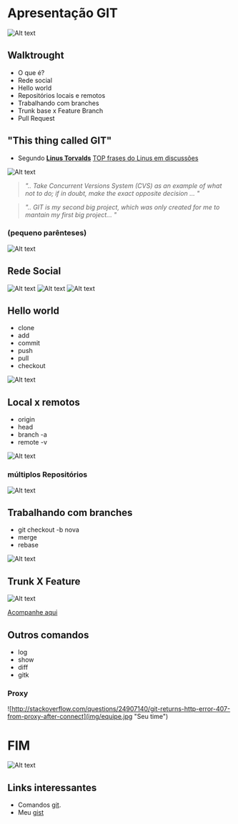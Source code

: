 # Apresentação GIT
![Alt text](img/tweet-08-2014.png "Todo começo é triste")

## Walktrought
* O que é?
* Rede social
* Hello world
* Repositórios locais e remotos
* Trabalhando com branches
* Trunk base x Feature Branch
* Pull Request

## "This thing called GIT"

* Segundo [**Linus Torvalds**](https://www.ted.com/talks/linus_torvalds_the_mind_behind_linux?language=en)
[TOP frases do Linus em discussões](http://www.attendly.com/linux-founder-linus-torvalds-delivers-a-smackdown-like-no-other/)

![Alt text](img/linus.png "Seu time")

> *".. Take Concurrent Versions System (CVS) as an example of what not to do; if in doubt, make the exact opposite decision ... "*

> *".. GIT is my second big project, which was only created for me to mantain my first big project... "* 


### (pequeno parênteses)
![Alt text](img/nerdtech.png "Seu time")


## Rede Social
![Alt text](img/Github2.png "Seu time")
![Alt text](img/gitlab.png "Seu time")
![Alt text](img/bitbucket.png "Seu time")

## Hello world  

* clone
* add
* commit
* push
* pull
* checkout

![Alt text](img/comandos.png "Seu time")

## Local x remotos

* origin
* head
* branch -a
* remote -v

![Alt text](img/remote.png "Finalmente eu venci")

### múltiplos Repositórios

![Alt text](img/remotes2.png "Finalmente eu venci")

## Trabalhando com branches

* git checkout -b nova
* merge
* rebase

![Alt text](img/gitflow.gif "Finalmente eu venci")

## Trunk X Feature

![Alt text](img/discussao-twitter.png "Finalmente eu venci")

[Acompanhe aqui](https://twitter.com/lacerdaph/status/755898667308048384)


## Outros comandos

* log
* show
* diff
* gitk

### Proxy


![http://stackoverflow.com/questions/24907140/git-returns-http-error-407-from-proxy-after-connect](img/equipe.jpg "Seu time")


# FIM
![Alt text](img/tweet-11-2015.png "Finalmente eu venci")



## Links interessantes

* Comandos [git](https://medium.freecodecamp.com/git-cheat-sheet-and-best-practices-c6ce5321f52#.1oxi5pmms).
* Meu [gist](https://gist.github.com/raphaelLacerda/687db0162a610f63d13ae899ec680518)